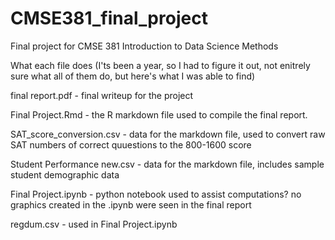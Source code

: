 # CMSE381_final_project
Final project for CMSE 381 Introduction to Data Science Methods


What each file does (I'ts been a year, so I had to figure it out, not enitrely sure what all of them do, but here's what I was able to find)

final report.pdf - final writeup for the project

Final Project.Rmd - the R markdown file used to compile the final report.

SAT_score_conversion.csv - data for the markdown file, used to convert raw SAT numbers of correct quuestions to the 800-1600 score

Student Performance new.csv - data for the markdown file, includes sample student demographic data


Final Project.ipynb - python notebook used to assist computations?  no graphics created in the .ipynb were seen in the final report

regdum.csv - used in Final Project.ipynb
